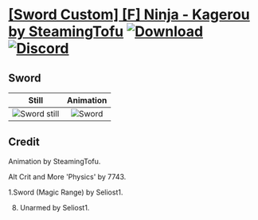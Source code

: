 # [\[Sword Custom\] \[F\] Ninja - Kagerou by SteamingTofu](./) [![Download](https://img.shields.io/badge/Download--red?style=social&logo=github)](https://minhaskamal.github.io/DownGit/#/home?url=https://github.com/Klokinator/FE-Repo/tree/main/Battle%20Animations%2FInfantry%20-%20(Swd)%20Thieves%2C%20Rogues%2C%20Assassins%2F%5BSword%20Custom%5D%20%5BF%5D%20Ninja%20-%20Kagerou%20by%20SteamingTofu%2F1.%20Sword) [![Discord](https://img.shields.io/badge/Discord--blue?style=social&logo=discord)](https://discord.gg/C7VNGnyTPA)

## Sword

| Still | Animation |
| :---: | :-------: |
| ![Sword still](./Sword_000.png) | ![Sword](./Sword.gif) |

## Credit

Animation by SteamingTofu.

Alt Crit and More 'Physics' by 7743.

1.Sword (Magic Range) by Seliost1.

8. Unarmed by Seliost1.
